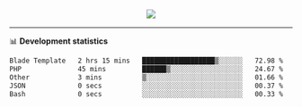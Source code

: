 <h3 align="center">
  <a href="https://github.com/hwalker928">
      <img src="https://github-profile-trophy.vercel.app/?username=hwalker928&no-bg=true&no-frame=true">
  </a>
</h3>


<hr>

📊 **Development statistics**

<!--START_SECTION:waka-->

```txt
Blade Template   2 hrs 15 mins   ██████████████████▒░░░░░░   72.98 %
PHP              45 mins         ██████▒░░░░░░░░░░░░░░░░░░   24.67 %
Other            3 mins          ▒░░░░░░░░░░░░░░░░░░░░░░░░   01.66 %
JSON             0 secs          ░░░░░░░░░░░░░░░░░░░░░░░░░   00.37 %
Bash             0 secs          ░░░░░░░░░░░░░░░░░░░░░░░░░   00.33 %
```

<!--END_SECTION:waka-->
